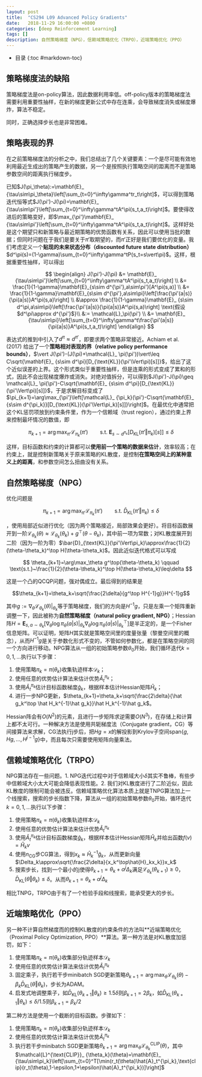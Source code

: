```yaml
---
layout: post
title:  "CS294 L09 Advanced Policy Gradients"
date:   2018-11-29 16:00:00 +0800
categories: [deep Reinforcement Learning]
tags: []
description: 自然策略梯度（NPG），信赖域策略优化（TRPO），近端策略优化（PPO）
---
```


- 目录
{:toc #markdown-toc}

## 策略梯度法的缺陷
策略梯度法是on-policy算法，因此数据利用率低。off-policy版本的策略梯度法需要利用重要性抽样，在新的梯度更新公式中存在连乘，会导致梯度消失或梯度爆炸，算法不稳定。

同时，正确选择步长也是非常困难。

## 策略表现的界
在之前策略梯度法的分析之中，我们总结出了几个关键要素：一个是尽可能有效地利用最近生成出的策略产生的数据，另一个是按照执行策略空间的距离而不是策略参数空间的距离执行梯度步。

已知$J(\pi_\theta):=\mathbf{E}_ {\tau\sim\pi_\theta}\left[\sum_{t=0}^\infty\gamma^tr_t\right]$，可以得到策略迭代恒等式$J(\pi')-J(\pi)=\mathbf{E}_ {\tau\sim\pi'}\left[\sum_{t=0}^\infty\gamma^tA^\pi(s_t,a_t)\right]$。要使得改进后的策略变好，即$\max_{\pi'}\mathbf{E}_ {\tau\sim\pi'}\left[\sum_{t=0}^\infty\gamma^tA^\pi(s_t,a_t)\right]$。这样好处是这个期望只和新策略与最近期策略的优势函数有关系，因此可以使用当批的数据；但同时问题在于我们是要关于$\pi'$取期望的，而$\pi'$正好是我们要优化的变量。我们考虑定义一个**贴现的未来状态分布（discounted future state distribution）**$d^\pi(s)=(1-\gamma)\sum_{t=0}^\infty\gamma^tP(s_t=s\vert\pi)$。这样，根据重要性抽样，可以得出

$$
\begin{align}
J(\pi')-J(\pi)
&= \mathbf{E}_ {\tau\sim\pi'}\left[\sum_{t=0}^\infty\gamma^tA^\pi(s_t,a_t)\right] \\
&= \frac{1}{1-\gamma}\mathbf{E}_{s\sim d^{\pi'},a\sim\pi'}[A^\pi(s,a)] \\
&= \frac{1}{1-\gamma}\mathbf{E}_{s\sim d^{\pi'},a\sim\pi}\left[\frac{\pi'(a|s)}{\pi(a|s)}A^\pi(s,a)\right] \\
&\approx \frac{1}{1-\gamma}\mathbf{E}_ {s\sim d^\pi,a\sim\pi}\left[\frac{\pi'(a|s)}{\pi(a|s)}A^\pi(s,a)\right] \text{假设$d^\pi\approx d^{\pi'}$}\\
&:= \mathcal{L}_\pi(\pi') \\
&= \mathbf{E}_ {\tau\sim\pi}\left[\sum_{t=0}^\infty\gamma^t\frac{\pi'(a|s)}{\pi(a|s)}A^\pi(s_t,a_t)\right]
\end{align}
$$

表达式的推到中引入了$d^\pi\approx d^{\pi'}$，即要求两个策略非常接近。Achiam et al. (2017) 给出了一个**策略相对表现的界（relative policy performance bounds）**，$\vert J(\pi')-(J(\pi)+\mathcal{L}_ \pi(\pi'))\vert\leq C\sqrt{\mathbf{E}_ {s\sim d^\pi}[D_{\text{KL}}(\pi'\Vert\pi)[s]]}$，给出了这个近似误差的上界。这个形式类似于重要性抽样，但是连乘的形式变成了累和的形式，因此不会出现梯度爆炸或消失。对绝对值拆分，可以得到$J(\pi')-J(\pi)\geq \mathcal{L}_ \pi(\pi')-C\sqrt{\mathbf{E}_ {s\sim d^\pi}[D_{\text{KL}}(\pi'\Vert\pi)[s]]}$，于是求解目标变成了$\pi_{k+1}=\arg\max_{\pi'}\left[\mathcal{L}_ {\pi_k}(\pi')-C\sqrt{\mathbf{E}_ {s\sim d^{\pi_k}}[D_{\text{KL}}(\pi'\Vert\pi_k)[s]]}\right]$。在最优化中通常把这个KL惩罚项放到约束条件里，作为一个信赖域（trust region），通过约束上界来控制最坏情况的数值，即

$$\pi_{k+1}=\arg\max_{\pi'}\mathcal{L}_{\pi_k}(\pi')\qquad \text{s.t.}~\mathbf{E}_{s\sim d^{\pi_k}}[D_{\text{KL}}(\pi'\Vert\pi_k)[s]]\leq\delta$$

这样，目标函数和约束的计算都可以**使用前一个策略的数据来估计**，效率较高；在约束上，就是控制新策略关于原来策略的KL散度，是控制**在策略空间上的某种意义上的距离**，和参数空间怎么扭曲没有关系。

## 自然策略梯度（NPG）
优化问题是

$$\pi_{k+1}=\arg\max_{\pi'}\mathcal{L}_{\pi_k}(\pi') \qquad \text{s.t.}~\bar{D}_{\text{KL}}(\pi'\Vert\pi_k)\leq\delta$$

，使用局部近似进行优化（因为两个策略接近，局部效果会更好）。将目标函数展开到一阶$\mathcal{L}_ {\theta_k}(\theta)\approx\mathcal{L}_ {\theta_k}(\theta_k)+g^\top(\theta-\theta_k)$，其中前一项为常数；对KL散度展开到二阶（因为一阶为零）$\bar{D}_{\text{KL}}(\pi'\Vert\pi_k)\approx\frac{1}{2}(\theta-\theta_k)^\top H(\theta-\theta_k)$。因此近似迭代格式可以写成

$$
\theta_{k+1}=\arg\max_\theta g^\top(\theta-\theta_k) \qquad \text{s.t.}~\frac{1}{2}(\theta-\theta_k)^\top H(\theta-\theta_k)\leq\delta
$$

这是一个凸的QCQP问题，强对偶成立。最后得到的结果是

$$\theta_{k+1}=\theta_k+\sqrt{\frac{2\delta}{g^\top H^{-1}g}}H^{-1}g$$

其中$g:=\nabla_\theta\mathcal{L}_ {\theta_k}(\theta)\vert_ {\theta_k}$等于策略梯度，我们的方向是$H^{-1}g$，只是左乘一个矩阵重新调整一下，因此被称为**自然策略梯度（natural policy gradient, NPG）**；Hessian阵$H=\mathbf{E}_ {s,a\sim\theta_k}\left[\nabla_ \theta\log\pi_\theta(a\vert s)\vert_{\theta_k}\nabla_\theta\log\pi_\theta(a\vert s)\vert_{\theta_k}^\top\right]$是半正定的，是一个Fisher信息矩阵。可以证明，矩阵$H$其实就是策略空间里的度量张量（黎曼空间里的概念），从而$H^{-1}g$是关于参数化形式不变的，不管如何参数化，都是在策略空间的同一个方向进行移动。NPG算法从一组的初始策略参数$\theta_0$开始，我们循环迭代$k=0,1,\ldots$执行以下步骤：
1. 使用策略$\pi_k=\pi(\theta_k)$收集轨迹样本$\mathcal{D}_k$；
2. 使用任意的优势估计算法来估计优势$\hat{A}_t^{\pi_k}$；
3. 使用$\hat{A}_t^{\pi_k}$估计目标函数梯度$\hat{g}_k$，根据样本估计Hessian矩阵$\hat{H}_k$；
4. 进行一步NPG更新，$\theta_{k+1}=\theta_k+\sqrt{\frac{2\delta}{\hat g_k^\top \hat H_k^{-1}\hat g_k}}\hat H_k^{-1}\hat g_k$。

Hessian阵会有$O(N^2)$的元素，且进行一步矩阵求逆需要$O(N^3)$，在存储上和计算上都不太可行。一种解决方法是使用共轭梯度法（Conjugate gradient，CG）等间接算法来求解，CG法执行j步后，把$Hg=x$的解投影到Krylov子空间$\text{span}\{g,Hg,\ldots,H^{j-1}g\}$中，而且每次只需要使用矩阵向量乘法。

## 信赖域策略优化（TRPO）
NPG算法存在一些问题。1. NPG迭代过程中对于信赖域大小$\delta$其实不鲁棒，有些步中信赖域大小太大可能会降低表现性能。2. 我们对KL散度进行了二阶近似，因此KL散度的限制可能会被违反。信赖域策略优化算法本质上就是TNPG算法加上一个线搜索，搜索的步长指数下降，算法从一组的初始策略参数$\theta_0$开始，循环迭代$k=0,1,\ldots$执行以下步骤：
1. 使用策略$\pi_k=\pi(\theta_k)$收集轨迹样本$\mathcal{D}_k$
2. 使用任意的优势估计算法来估计优势$\hat{A}_t^{\pi_k}$
3. 使用$\hat{A}_t^{\pi_k}$估计目标函数梯度$\hat{g}_k$，根据样本估计Hessian矩阵$\hat{H}_k$并给出函数$f(v)=\hat{H}_kv$
4. 使用$n_{\text{CG}}$步CG算法，得到$x_k\approx\hat{H}_k^{-1}\hat{g}_k$，从而更新向量$\Delta_k\approx\sqrt{\frac{2\delta}{x_k^\top\hat{H}_kx_k}}x_k$
5. 搜索步长，找到一个最小的j使得$\theta_{k+1}=\theta_k+\alpha^j\Delta_k$满足$\mathcal{L}_ {\theta_k}(\theta_{k+1})\geq0$，$\bar{D}_ {\text{KL}}(\theta\Vert\theta_k)\leq\delta$。从而$\theta_{k+1}=\theta_k+\alpha^j\Delta_k$

相比TNPG，TRPO由于有了一个检验手段和线搜索，能承受更大的步长。

## 近端策略优化（PPO）
另一种不计算自然梯度而的控制KL散度的约束条件的方法叫**近端策略优化（Proximal Policy Optimization, PPO）**算法。第一种方法是对KL散度加惩罚，如下：
1. 使用策略$\pi_k=\pi(\theta_k)$收集部分轨迹样本$\mathcal{D}_k$
2. 使用任意的优势估计算法来估计优势$\hat{A}_t^{\pi_k}$
3. 固定乘子，执行若干步minibatch SGD更新策略$\theta_{k+1}=\arg\max_\theta\mathcal{L}_ {\theta_k}(\theta)-\beta_k\bar{D}_ {\text{KL}}(\theta\Vert\theta_k)$，步长为ADAM。
4. 启发式地调整乘子，如$\bar{D}_ {\text{KL}}(\theta_{k+1}\Vert\theta_k)\geq 1.5\delta$则$\beta_{k+1}=2\beta_k$，如$\bar{D}_ {\text{KL}}(\theta_{k+1}\Vert\theta_k)\leq \delta/1.5$则$\beta_{k+1}=\beta_k/2$

第二种方法是使用一个截断的目标函数。步骤如下：
1. 使用策略$\pi_k=\pi(\theta_k)$收集部分轨迹样本$\mathcal{D}_k$
2. 使用任意的优势估计算法来估计优势$\hat{A}_t^{\pi_k}$
3. 执行若干步minibatch SGD更新策略$\theta_{k+1}=\arg\max_\theta\mathcal{L}_ {\theta_k}^{\text{CLIP}}(\theta)$，其中$\mathcal{L}^{\text{CLIP}}_ {\theta_k}(\theta)=\mathbf{E}_ {\tau\sim\pi_k}\left[\sum_{t=0}^T[\min(r_t(\theta)\hat{A}_t^{\pi_k},\text{clip}(r_t(\theta),1-\epsilon,1+\epsilon)\hat{A}_t^{\pi_k})]\right]$